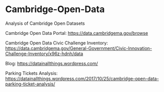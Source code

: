 # Cambridge-Open-Data
Analysis of Cambridge Open Datasets

Cambridge Open Data Portal: https://data.cambridgema.gov/browse

Cambridge Open Data Civic Challenge Inventory: https://data.cambridgema.gov/General-Government/Civic-Innovation-Challenge-Inventory/x96z-hdnh/data


Blog: https://datainallthings.wordpress.com/

Parking Tickets Analysis: https://datainallthings.wordpress.com/2017/10/25/cambridge-open-data-parking-ticket-analysis/




